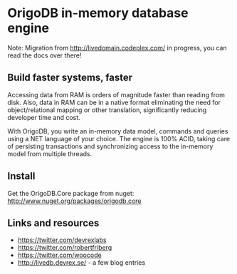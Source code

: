 OrigoDB in-memory database engine
=======

Note: Migration from http://livedomain.codeplex.com/ in progress, you can read the docs over there!


## Build faster systems, faster
Accessing data from RAM is orders of magnitude faster than reading from disk. 
Also, data in RAM can be in a native format eliminating the need for object/relational
mapping or other translation, significantly reducing developer time and cost.

With OrigoDB, you write an in-memory data model, commands and queries using a NET language of your choice. 
The engine is 100% ACID, taking care of persisting transactions and synchronizing access to the in-memory model from
multiple threads.

## Install
Get the OrigoDB.Core package from nuget: http://www.nuget.org/packages/origodb.core

## Links and resources
  * https://twitter.com/devrexlabs  
  * https://twitter.com/robertfriberg
  * https://twitter.com/woocode
  * http://livedb.devrex.se/ - a few blog entries





